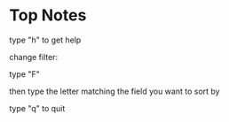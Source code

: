 # Top Notes

type "h" to get help

change filter:

type "F"

then type the letter matching the field you want to sort by

type "q" to quit

